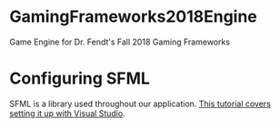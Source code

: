 # GamingFrameworks2018Engine
Game Engine for Dr. Fendt's Fall 2018 Gaming Frameworks

# Configuring SFML
SFML is a library used throughout our application. [This tutorial covers setting it up with Visual Studio](https://www.sfml-dev.org/tutorials/2.5/start-vc.php).

